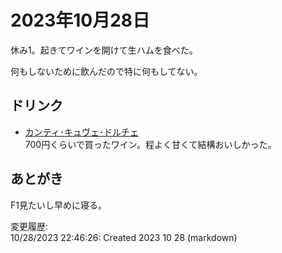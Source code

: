 # 2023年10月28日

休み1。起きてワインを開けて生ハムを食べた。

何もしないために飲んだので特に何もしてない。

## ドリンク

- [カンティ･キュヴェ･ドルチェ](https://www.aeondewine.com/shop/goods/goods.aspx?goods=A106-8005415058112)   
700円くらいで買ったワイン。程よく甘くて結構おいしかった。

## あとがき

F1見たいし早めに寝る。

変更履歴:  
10/28/2023 22:46:26: Created 2023 10 28 (markdown)  
